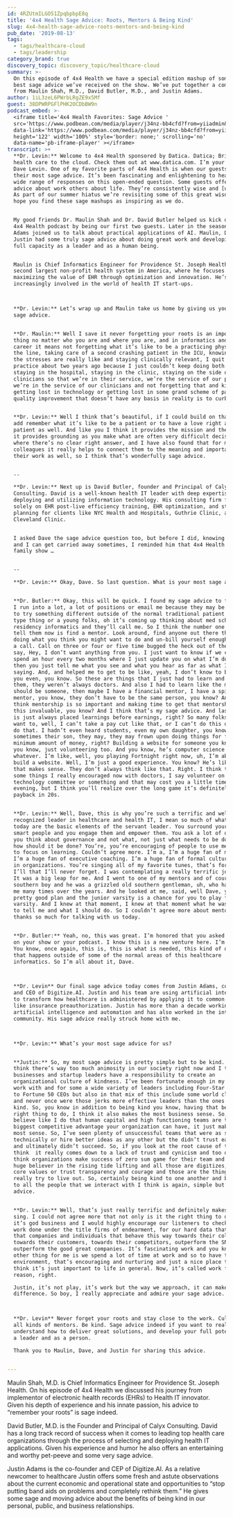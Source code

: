 ```yaml
---
id: 4RZUtmILGO51ZpqbpbpE8q
title: '4x4 Health Sage Advice: Roots, Mentors & Being Kind'
slug: 4x4-health-sage-advice-roots-mentors-and-being-kind
pub_date: '2019-08-13'
tags:
  - tags/healthcare-cloud
  - tags/leadership
category_brand: true
discovery_topic: discovery_topic/healthcare-cloud
summary: >-
  On this episode of 4x4 Health we have a special edition mashup of some of the
  best sage advice we’ve received on the show. We’ve put together a compilation
  from Maulin Shah, M.D., David Butler, M.D., and Justin Adams.
author: 1iL3zeL6PWrbLRgZE9x5Mf
guest: 38DPWRPGFlPHK2OCDbBW9n
podcast_embed: >-
  <iframe title='4x4 Health Favorites: Sage Advice '
  src='https://www.podbean.com/media/player/j34nz-bb4cfd?from=yiiadmin&download=1&version=1'
  data-link='https://www.podbean.com/media/player/j34nz-bb4cfd?from=yiiadmin&download=1&version=1'
  height='122' width='100%' style='border: none;' scrolling='no'
  data-name='pb-iframe-player' ></iframe>
transcript: >+
  **Dr. Levin:** Welcome to 4x4 Health sponsored by Datica. Datica; Bringing
  health care to the cloud. Check them out at www.datica.com. I’m your host Dr.
  Dave Levin. One of my favorite parts of 4x4 Health is when our guests offer
  their most sage advice. It’s been fascinating and enlightening to hear the
  wide range of responses on this open-ended question. Some guests offer sage
  advice about work others about life. They’re consistently wise and [unclear].
  As part of our summer hiatus we’re revisiting some of this great wisdom. We
  hope you find these sage mashups as inspiring as we do. 


  My good friends Dr. Maulin Shah and Dr. David Butler helped us kick off the
  4x4 Health podcast by being our first two guests. Later in the season Justin
  Adams joined us to talk about practical applications of AI. Maulin, Dave, and
  Justin had some truly sage advice about doing great work and developing your
  full capacity as a leader and as a human being. 


  Maulin is Chief Informatics Engineer for Providence St. Joseph Health, the
  second largest non-profit health system in America, where he focuses on
  maximizing the value of EHR through optimization and innovation. He’s also
  increasingly involved in the world of health IT start-ups. 



  **Dr. Levin:** Let’s wrap up and Maulin take us home by giving us your most
  sage advice.


  **Dr. Maulin:** Well I save it never forgetting your roots is an important
  thing no matter who you are and where you are, and in informatics and in my
  career it means not forgetting what it’s like to be a practicing physician on
  the line, taking care of a second crashing patient in the ICU, knowing what
  the stresses are really like and staying clinically relevant, I quit my
  practice about two years ago because I just couldn’t keep doing both. But
  staying in the hospital, staying in the clinic, staying on the side of our
  clinicians so that we’re in their service, we’re the service of our patients,
  we’re in the service of our clinicians and not forgetting that and kind of
  getting lost in technology or getting lost in some grand scheme of patient
  quality improvement that doesn’t have any basis in reality is to curb it all.


  **Dr. Levin:** Well I think that’s beautiful, if I could build on that I would
  add remember what it’s like to be a patient or to have a love right as a
  patient as well. And like you I think it provides the mission and the work and
  it provides grounding as you make what are often very difficult decisions
  where there’s no clear right answer, and I have also found that for my IT
  colleagues it really helps to connect them to the meaning and importance of
  their work as well, so I think that’s wonderfully sage advice.


  --

  **Dr. Levin:** Next up is David Butler, founder and Principal of Calyx
  Consulting. David is a well-known health IT leader with deep expertise in
  deploying and utilizing information technology. His consulting firm focuses
  solely on EHR post-live efficiency training, EHR optimization, and strategic
  planning for clients like NYC Health and Hospitals, Guthrie Clinic, and the
  Cleveland Clinic. 


  I asked Dave the sage advice question too, but before I did, knowing that he
  and I can get carried away sometimes, I reminded him that 4x4 Health is a
  family show … 


  --

  **Dr. Levin:** Okay, Dave. So last question. What is your most sage advice?


  **Dr. Butler:** Okay, this will be quick. I found my sage advice to folks that
  I run into a lot, a lot of positions or email me because they may be wanting
  to try something different outside of the normal traditional patient encounter
  type thing or a young folks, oh it’s coming up thinking about med school,
  residency informatics and they’ll call me. So I think the number one thing I
  tell them now is find a mentor. Look around, find anyone out there that’s
  doing what you think you might want to do and un-bill yourself enough to make
  a call. Call on three or four or five time bugged the heck out of them. Just
  say, Hey, I don’t want anything from you. I just want to know if we can maybe
  spend an hour every two months where I just update you on what I’m doing. And
  then you just tell me what you see and what you hear as far as what I’m
  saying. And, and helped me to get to be like, yeah, I don’t know to be like
  you even, you know. So these are things that I just had to learn and some of
  them, they weren’t always doctors. And also I had to learn like the mentor
  should be someone, then maybe I have a financial mentor, I have a spiritual
  mentor, you know, they don’t have to be the same person, you know? And so I
  think mentorship is so important and making time to get that mentorship is
  this invaluable, you know? And I think that’s my sage advice. And last thing
  is just always placed learnings before earnings, right? So many folks just
  want to, well, I can’t take a pay cut like that, or I can’t do this or I can’t
  do that. I hadn’t even heard students, even my own daughter, you know,
  sometimes their son, they may, they may frown upon doing things for free. A
  minimum amount of money, right? Building a website for someone you know, for,
  you know, just volunteering too. And you know, he’s computer science or
  whatever. I’m like, well, you playing Fortnight right now, uh, I’m about to
  build a website. Well, I’m just a good experience. You know? He’s like, oh,
  that makes sense. They don’t always think like that. Right. I think those are
  some things I really encouraged now with doctors, I say volunteer on a
  technology committee or something and that may cost you a little time in the
  evening, but I think you’ll realize over the long game it’s definitely, yeah,
  payback in 20s.


  **Dr. Levin:** Well, Dave, this is why you’re such a terrific and well
  recognized leader in healthcare and health IT, I mean so much of what you said
  today are the basic elements of the servant leader. You surround yourself with
  smart people and you engage them and empower them. You ask a lot of questions,
  you think about governance and not what, not just what needs to be done, but
  how should it be done? You’re, you’re encouraging of people to use mentors and
  to focus on learning. Couldn’t agree more. I’m a, I’m a huge fan of mentors.
  I’m a huge fan of executive coaching. I’m a huge fan of formal cultural work
  in organizations. You’re singing all of my favorite tunes, that’s for sure.
  I’ll that I’ll never forget. I was contemplating a really terrific job offer.
  It was a big leap for me. And I went to one of my mentors and of course I’m a
  southern boy and he was a grizzled old southern gentleman, uh, who had advised
  me many times over the years. And he looked at me, said, well Dave, you did
  pretty good plan and the junior varsity is a chance for you to play for the
  varsity. And I knew at that moment, I knew at that moment what he was trying
  to tell me and what I should do. So I couldn’t agree more about mentors. Dave,
  thanks so much for talking with us today.


  **Dr. Butler:** Yeah, no, this was great. I’m honored that you asked me to be
  on your show or your podcast. I know this is a new venture here. I’m excited.
  You know, once again, this is, this is what is needed, this kind of dialogue
  that happens outside of some of the normal areas of this healthcare
  informatics. So I’m all about it, Dave.



  **Dr. Levin** Our final sage advice today comes from Justin Adams, co-founder
  and CEO of Digitize.AI. Justin and his team are using artificial intelligence
  to transform how healthcare is administered by applying it to common processes
  like insurance preauthorization. Justin has more than a decade working with
  artificial intelligence and automation and has also worked in the intelligence
  community. His sage advice really struck home with me. 



  **Dr. Levin:** What’s your most sage advice for us?


  **Justin:** So, my most sage advice is pretty simple but to be kind. So, I
  think there’s way too much animosity in our society right now and I think
  businesses and startup leaders have a responsibility to create an
  organizational culture of kindness. I’ve been fortunate enough in my career to
  work with and for some a wide variety of leaders including Four-Star Generals
  to Fortune 50 CEOs but also in that mix of this include some world class jerks
  and never once were those jerks more effective leaders than the ones who were
  kind. So, you know in addition to being kind you know, having that be the
  right thing to do, I think it also makes the most business sense. So, if you
  believe like I do that human capital and high functioning teams are the
  biggest competitive advantage your organization can have, it just makes the
  most sense. So, I’ve seen plenty of unsuccessful teams that were as sound
  technically or hire better ideas as any other but the didn’t trust each other
  and ultimately didn’t succeed. So, if you look at the root cause of that I
  think  it really comes down to a lack of trust and cynicism and too often I
  think organizations make success of zero sum game for their team and so I’m a
  huge believer in the rising tide lifting and all those are digitizes, three
  core values or trust transparency and courage and those are the things that we
  really try to live out. So, certainly being kind to one another and being kind
  to all the people that we interact with I think is again, simple but sage
  advice.


  **Dr. Levin:** Well, that’s just really terrific and definitely makes my heart
  sing. I could not agree more that not only is it the right thing to do but
  it’s god business and I would highly encourage our listeners to check out the
  work done under the title firms of endearment, for our hard data that shows
  that companies and individuals that behave this way towards their colleagues,
  towards their customers, towards their competitors, outperform the SNP-500,
  outperform the good great companies. It’s fascinating work and you know, the
  other thing for me is we spend a lot of time at work and so to have that be an
  environment, that’s encouraging and nurturing and just a nice place to be. I
  think it’s just important to life in general. Now, it’s called work for a
  reason, right. 

  Justin, it’s not play, it’s work but the way we approach, it can make a huge
  difference. So boy, I really appreciate and admire your sage advice.



  **Dr. Levin** Never forget your roots and stay close to the work. Cultivate
  all kinds of mentors. Be kind. Sage advice indeed if you want to really
  understand how to deliver great solutions, and develop your full potential as
  a leader and as a person. 

  Thank you to Maulin, Dave, and Justin for sharing this advice. 


---
```

Maulin Shah, M.D. is Chief Informatics Engineer for Providence St. Joseph Health. On his episode of 4x4 Health we discussed his journey from implementor of electronic health records (EHRs) to Health IT innovator. Given his depth of experience and his innate passion, his advice to “remember your roots” is sage indeed.

David Butler, M.D. is the Founder and Principal of Calyx Consulting. David has a long track record of success when it comes to leading top health care organizations through the process of selecting and deploying health IT applications. Given his experience and humor he also offers an entertaining and worthy pet-peeve and some very sage advice.

Justin Adams is the co-founder and CEP of Digitize.AI. As a relative newcomer to healthcare Justin offers some fresh and astute observations about the current economic and operational state and opportunities to “stop putting band aids on problems and completely rethink them.” He gives some sage and moving advice about the benefits of being kind in our personal, public, and business relationships.
  